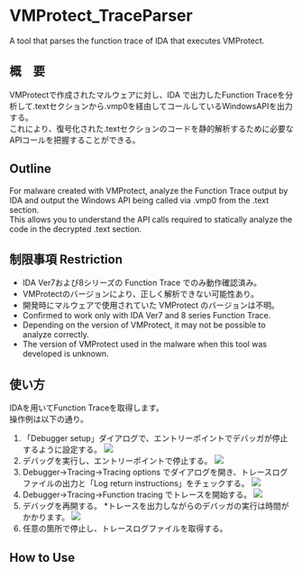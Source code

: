 # VMProtect_TraceParser
A tool that parses the function trace of IDA that executes VMProtect.

## 概　要  
VMProtectで作成されたマルウェアに対し、IDA で出力したFunction Traceを分析して.textセクションから.vmp0を経由してコールしているWindowsAPIを出力する。  
これにより、復号化された.textセクションのコードを静的解析するために必要なAPIコールを把握することができる。  
  
## Outline
For malware created with VMProtect, analyze the Function Trace output by IDA and output the Windows API being called via .vmp0 from the .text section.  
This allows you to understand the API calls required to statically analyze the code in the decrypted .text section.  

## 制限事項 Restriction
* IDA Ver7および8シリーズの Function Trace でのみ動作確認済み。  
* VMProtectのバージョンにより、正しく解析できない可能性あり。  
* 開発時にマルウェアで使用されていた VMProtect のバージョンは不明。  
* Confirmed to work only with IDA Ver7 and 8 series Function Trace.
* Depending on the version of VMProtect, it may not be possible to analyze correctly.
* The version of VMProtect used in the malware when this tool was developed is unknown.

## 使い方
IDAを用いてFunction Traceを取得します。  
操作例は以下の通り。  

1. 「Debugger setup」ダイアログで、エントリーポイントでデバッガが停止するように設定する。
![](https://github.com/Sachiel-archangel/VMProtect_TraceParser/tree/main/image/01_IDA_Debugger_Setup.png)
2. デバッグを実行し、エントリーポイントで停止する。
![](https://github.com/Sachiel-archangel/VMProtect_TraceParser/tree/main/image/02_IDA_Suspend_at_entrypoint.png)
3. Debugger->Tracing->Tracing options でダイアログを開き、トレースログファイルの出力と「Log return instructions」をチェックする。
![](https://github.com/Sachiel-archangel/VMProtect_TraceParser/tree/main/image/03_TracingOptions.png)
4. Debugger->Tracing->Function tracing でトレースを開始する。
![](https://github.com/Sachiel-archangel/VMProtect_TraceParser/tree/main/image/04_IDA_tracing.png)
5. デバッグを再開する。 *トレースを出力しながらのデバッガの実行は時間がかかります。
![](https://github.com/Sachiel-archangel/VMProtect_TraceParser/tree/main/image/05_IDA_Resume.png)
6. 任意の箇所で停止し、トレースログファイルを取得する。


## How to Use

